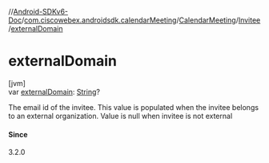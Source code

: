 //[Android-SDKv6-Doc](../../../../index.md)/[com.ciscowebex.androidsdk.calendarMeeting](../../index.md)/[CalendarMeeting](../index.md)/[Invitee](index.md)/[externalDomain](external-domain.md)

# externalDomain

[jvm]\
var [externalDomain](external-domain.md): [String](https://kotlinlang.org/api/latest/jvm/stdlib/kotlin/-string/index.html)?

The email id of the invitee. This value is populated when the invitee belongs to an external organization. Value is null when invitee is not external

#### Since

3.2.0
